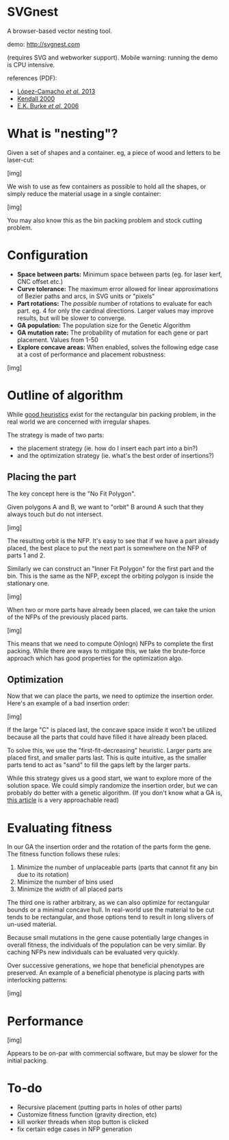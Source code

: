 # SVGnest

A browser-based vector nesting tool.

demo: http://svgnest.com

(requires SVG and webworker support). Mobile warning: running the demo is CPU intensive.

references (PDF):
- [López-Camacho *et al.* 2013](http://www.cs.stir.ac.uk/~goc/papers/EffectiveHueristic2DAOR2013.pdf)
- [Kendall 2000](http://www.graham-kendall.com/papers/k2001.pdf)
- [E.K. Burke *et al.* 2006](http://citeseerx.ist.psu.edu/viewdoc/download?doi=10.1.1.440.379&rep=rep1&type=pdf)

# What is "nesting"?

Given a set of shapes and a container. eg, a piece of wood and letters to be laser-cut:

[img]

We wish to use as few containers as possible to hold all the shapes, or simply reduce the material usage in a single container:

[img]

You may also know this as the bin packing problem and stock cutting problem.

# Configuration

- **Space between parts:** Minimum space between parts (eg. for laser kerf, CNC offset etc.)
- **Curve tolerance:** The maximum error allowed for linear approximations of Bezier paths and arcs, in SVG units or "pixels"
- **Part rotations:** The *possible* number of rotations to evaluate for each part. eg. 4 for only the cardinal directions. Larger values may improve results, but will be slower to converge.
- **GA population:** The population size for the Genetic Algorithm
- **GA mutation rate:** The probability of mutation for each gene or part placement. Values from 1-50
- **Explore concave areas:** When enabled, solves the following edge case at a cost of performance and placement robustness:

[img]

# Outline of algorithm

While [good heuristics](http://cgi.csc.liv.ac.uk/~epa/surveyhtml.html) exist for the rectangular bin packing problem, in the real world we are concerned with irregular shapes.

The strategy is made of two parts:

- the placement strategy (ie. how do I insert each part into a bin?)
- and the optimization strategy (ie. what's the best order of insertions?)

## Placing the part

The key concept here is the "No Fit Polygon".

Given polygons A and B, we want to "orbit" B around A such that they always touch but do not intersect.

[img]

The resulting orbit is the NFP. It's easy to see that if we have a part already placed, the best place to put the next part is somewhere on the NFP of parts 1 and 2.

Similarly we can construct an "Inner Fit Polygon" for the first part and the bin. This is the same as the NFP, except the orbiting polygon is inside the stationary one.

[img]

When two or more parts have already been placed, we can take the union of the NFPs of the previously placed parts.

[img]

This means that we need to compute O(nlogn) NFPs to complete the first packing. While there are ways to mitigate this, we take the brute-force approach which has good properties for the optimization algo.

## Optimization

Now that we can place the parts, we need to optimize the insertion order. Here's an example of a bad insertion order:

[img]

If the large "C" is placed last, the concave space inside it won't be utilized because all the parts that could have filled it have already been placed.

To solve this, we use the "first-fit-decreasing" heuristic. Larger parts are placed first, and smaller parts last. This is quite intuitive, as the smaller parts tend to act as "sand" to fill the gaps left by the larger parts.

While this strategy gives us a good start, we want to explore more of the solution space. We could simply randomize the insertion order, but we can probably do better with a genetic algorithm. (If you don't know what a GA is, [this article](http://www.ai-junkie.com/ga/intro/gat1.html) is a very approachable read)

# Evaluating fitness

In our GA the insertion order and the rotation of the parts form the gene. The fitness function follows these rules:

1. Minimize the number of unplaceable parts (parts that cannot fit any bin due to its rotation)
2. Minimize the number of bins used
3. Minimize the *width* of all placed parts

The third one is rather arbitrary, as we can also optimize for rectangular bounds or a minimal concave hull. In real-world use the material to be cut tends to be rectangular, and those options tend to result in long slivers of un-used material.

Because small mutations in the gene cause potentially large changes in overall fitness, the individuals of the population can be very similar. By caching NFPs new individuals can be evaluated very quickly.

Over successive generations, we hope that beneficial phenotypes are preserved. An example of a beneficial phenotype is placing parts with interlocking patterns:

[img]

# Performance

[img]

Appears to be on-par with commercial software, but may be slower for the initial packing.

# To-do

- Recursive placement (putting parts in holes of other parts)
- Customize fitness function (gravity direction, etc)
- kill worker threads when stop button is clicked
- fix certain edge cases in NFP generation
